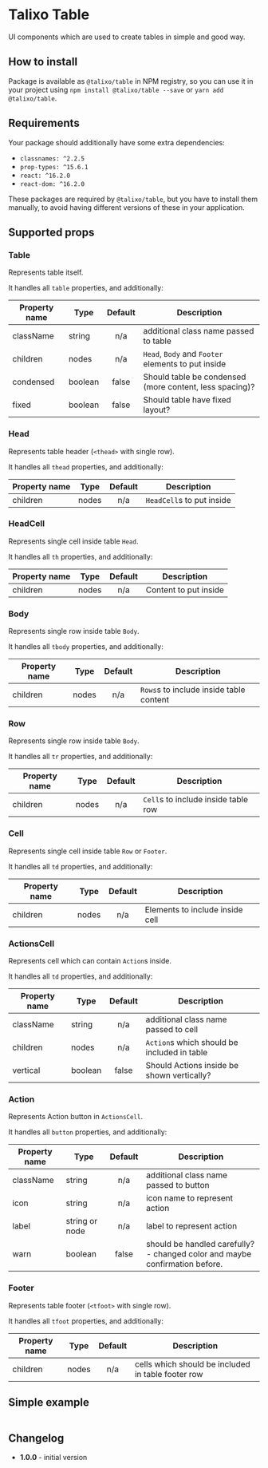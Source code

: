 # Talixo Table

UI components which are used to create tables in simple and good way.

## How to install

Package is available as `@talixo/table` in NPM registry, so you can use it in your project
using `npm install @talixo/table --save` or `yarn add @talixo/table`.

## Requirements

Your package should additionally have some extra dependencies:

- `classnames: ^2.2.5`
- `prop-types: ^15.6.1`
- `react: ^16.2.0`
- `react-dom: ^16.2.0`

These packages are required by `@talixo/table`, but you have to install them manually,
to avoid having different versions of these in your application.

## Supported props

### Table

Represents table itself.

It handles all `table` properties, and additionally:

Property name | Type      | Default | Description
--------------|-----------|:-------:|--------------------------------
className     | string    | n/a     | additional class name passed to table
children      | nodes     | n/a     | `Head`, `Body` and `Footer` elements to put inside
condensed     | boolean   | false   | Should table be condensed (more content, less spacing)?
fixed         | boolean   | false   | Should table have fixed layout?

### Head

Represents table header (`<thead>` with single row).

It handles all `thead` properties, and additionally:

Property name | Type      | Default | Description
--------------|-----------|:-------:|--------------------------------
children      | nodes     | n/a     | `HeadCell`s to put inside

### HeadCell

Represents single cell inside table `Head`.

It handles all `th` properties, and additionally:

Property name | Type      | Default | Description
--------------|-----------|:-------:|--------------------------------
children      | nodes     | n/a     | Content to put inside

### Body

Represents single row inside table `Body`.

It handles all `tbody` properties, and additionally:

Property name | Type      | Default | Description
--------------|-----------|:-------:|--------------------------------
children      | nodes     | n/a     | `Rows`s to include inside table content

### Row

Represents single row inside table `Body`.

It handles all `tr` properties, and additionally:

Property name | Type      | Default | Description
--------------|-----------|:-------:|--------------------------------
children      | nodes     | n/a     | `Cell`s to include inside table row

### Cell

Represents single cell inside table `Row` or `Footer`.

It handles all `td` properties, and additionally:

Property name | Type      | Default | Description
--------------|-----------|:-------:|--------------------------------
children      | nodes     | n/a     | Elements to include inside cell

### ActionsCell

Represents cell which can contain `Action`s inside.

It handles all `td` properties, and additionally:

Property name | Type      | Default | Description
--------------|-----------|:-------:|--------------------------------
className     | string    | n/a     | additional class name passed to cell
children      | nodes     | n/a     | `Action`s which should be included in table
vertical      | boolean   | false   | Should Actions inside be shown vertically?

### Action

Represents Action button in `ActionsCell`.

It handles all `button` properties, and additionally:

Property name | Type           | Default | Description
--------------|----------------|:-------:|--------------------------------
className     | string         | n/a     | additional class name passed to button
icon          | string         | n/a     | icon name to represent action
label         | string or node | n/a     | label to represent action
warn          | boolean        | false   | should be handled carefully? - changed color and maybe confirmation before.

### Footer

Represents table footer (`<tfoot>` with single row).

It handles all `tfoot` properties, and additionally:

Property name | Type      | Default | Description
--------------|-----------|:-------:|--------------------------------
children      | nodes     | n/a     | cells which should be included in table footer row

## Simple example

```js
```

## Changelog

- **1.0.0** - initial version
